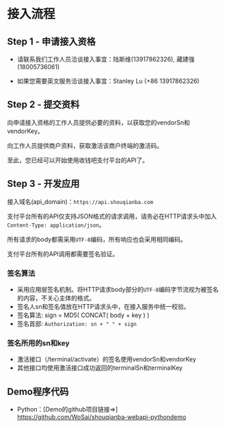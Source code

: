 # 接入流程

## Step 1 - 申请接入资格

- 请联系我们工作人员洽谈接入事宜：陆斯维(13917862326), 藏建强(18005736061)

- 如果您需要英文服务洽谈接入事宜：Stanley Lu (+86 13917862326)

## Step 2 - 提交资料

向申请接入资格的工作人员提供必要的资料，以获取您的vendorSn和vendorKey。

向工作人员提供商户资料，获取激活该商户终端的激活码。

至此，您已经可以开始使用收钱吧支付平台的API了。

## Step 3 - 开发应用

接入域名(api_domain)：`https://api.shouqianba.com`

支付平台所有的API仅支持JSON格式的请求调用，请务必在HTTP请求头中加入`Content-Type: application/json`。

所有请求的body都需采用`UTF-8`编码，所有响应也会采用相同编码。

支付平台所有的API调用都需要签名验证。

### 签名算法

* 采用应用层签名机制。将HTTP请求body部分的`UTF-8`编码字节流视为被签名的内容，不关心主体的格式。
* 签名人sn和签名值放在HTTP请求头中，在接入服务中统一校验。
* 签名算法: sign = MD5( CONCAT( body + key ) )
* 签名首部: `Authorization: sn + " " + sign`

### 签名所用的sn和key

* 激活接口（/terminal/activate）的签名使用vendorSn和vendorKey
* 其他接口均使用激活接口成功返回的terminalSn和terminalKey

## Demo程序代码
* Python：[Demo的github项目链接=>] https://github.com/WoSai/shouqianba-webapi-pythondemo
